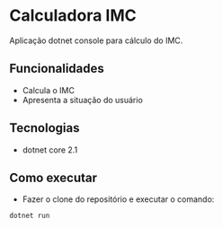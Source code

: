 # Calculadora IMC

Aplicação dotnet console para cálculo do IMC.

## Funcionalidades

- Calcula o IMC
- Apresenta a situação do usuário

## Tecnologias

- dotnet core 2.1

## Como executar

- Fazer o clone do repositório e executar o comando:

```
dotnet run
```
